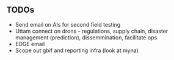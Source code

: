 ## TODOs 

* Send email on AIs for second field testing 
* Uttam connect on drons - regulations, supply chain, disaster management (prediction), dissemmination, facilitate ops 
* EDGE email  
* Scope out gbif and reporting infra (look at myna) 


